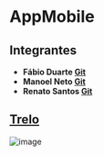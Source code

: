 # AppMobile

## Integrantes

* **Fábio Duarte [Git](https://github.com/FabioDuartte)**
* **Manoel Neto [Git](https://github.com/ManoelNeto1982)**
* **Renato Santos [Git](https://github.com/NeeT-T)**

## [Trelo](https://trello.com/b/mDem2rHh/reunião-de-desenvolvimento)
![image](https://user-images.githubusercontent.com/50246351/116607248-20335680-a908-11eb-9898-67f80191e6da.png)

